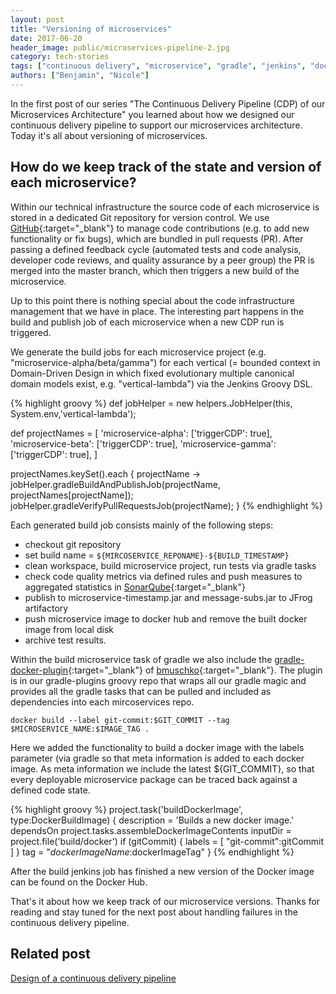 ```yaml
---
layout: post
title: "Versioning of microservices"
date: 2017-06-20
header_image: public/microservices-pipeline-2.jpg
category: tech-stories
tags: ["continuous delivery", "microservice", "gradle", "jenkins", "docker"]
authors: ["Benjamin", "Nicole"]
---
```


In the first post of our series "The Continuous Delivery Pipeline (CDP) of our Microservices Architecture" you learned about how we designed our continuous delivery pipeline to support our microservices architecture.
Today it's all about versioning of microservices.

## How do we keep track of the state and version of each microservice?

Within our technical infrastructure the source code of each microservice is stored in a dedicated Git repository for version control.
We use [GitHub](https://github.com/){:target="_blank"} to manage code contributions (e.g. to add new functionality or fix bugs), which are bundled in pull requests (PR).
After passing a defined feedback cycle (automated tests and code analysis, developer code reviews, and quality assurance by a peer group) the PR is merged into the master branch, which then triggers a new build of the microservice.

Up to this point there is nothing special about the code infrastructure management that we have in place.
The interesting part happens in the build and publish job of each microservice when a new CDP run is triggered.

We generate the build jobs for each microservice project (e.g. "microservice-alpha/beta/gamma") for each vertical (= bounded context in Domain-Driven Design in which fixed evolutionary multiple canonical domain models exist, e.g. "vertical-lambda") via the Jenkins Groovy DSL.

{% highlight groovy %}
def jobHelper = new helpers.JobHelper(this, System.env,'vertical-lambda');

def projectNames = [
    'microservice-alpha': ['triggerCDP': true],
    'microservice-beta': ['triggerCDP': true],
    'microservice-gamma': ['triggerCDP': true],
]

projectNames.keySet().each { projectName ->
   jobHelper.gradleBuildAndPublishJob(projectName, projectNames[projectName]);
   jobHelper.gradleVerifyPullRequestsJob(projectName);
}
{% endhighlight %}

Each generated build job consists mainly of the following steps:

- checkout git repository
- set build name = `${MIRCOSERVICE_REPONAME}-${BUILD_TIMESTAMP}`
- clean workspace, build microservice project, run tests via gradle tasks
- check code quality metrics via defined rules and push measures to aggregated statistics in [SonarQube](https://www.sonarqube.org/){:target="_blank"}
- publish to microservice-timestamp.jar and message-subs.jar to JFrog artifactory
- push microservice image to docker hub and remove the built docker image from local disk
- archive test results.

Within the build microservice task of gradle we also include the [gradle-docker-plugin](https://github.com/bmuschko/gradle-docker-plugin){:target="_blank"} of [bmuschko](https://github.com/bmuschko){:target="_blank"}.
The plugin is in our gradle-plugins groovy repo that wraps all our gradle magic and provides all the gradle tasks that can be pulled and included as dependencies into each mircoservices repo.

`docker build --label git-commit:$GIT_COMMIT --tag $MICROSERVICE_NAME:$IMAGE_TAG .`

Here we added the functionality to build a docker image with the labels parameter (via gradle so that meta information is added to each docker image.
As meta information we include the latest ${GIT_COMMIT}, so that every deployable microservice package can be traced back against a defined code state.

{% highlight groovy %}
        project.task('buildDockerImage', type:DockerBuildImage) {
            description = 'Builds a new docker image.'
            dependsOn project.tasks.assembleDockerImageContents
            inputDir = project.file('build/docker')
            if (gitCommit) {
                labels = [ "git-commit":gitCommit ]
            }
            tag = "$dockerImageName:$dockerImageTag"
        }
{% endhighlight %}


After the build jenkins job has finished a new version of the Docker image can be found on the Docker Hub.

That's it about how we keep track of our microservice versions.
Thanks for reading and stay tuned for the next post about handling failures in the continuous delivery pipeline.

## Related post

[Design of a continuous delivery pipeline](/blog/tech-stories/design-of-a-continuous-delivery-pipeline/)
